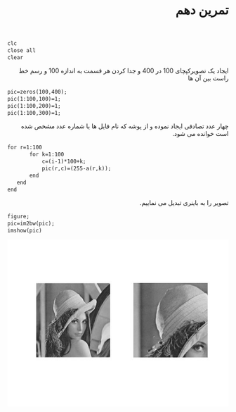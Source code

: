 <div dir = "rtl">
<h1> تمرین دهم</h1>

<br/>
</div>

````
clc
close all
clear
````
<div dir = "rtl">

  ایجاد یک تصویرکپچای 100 در 400  و جدا کردن هر قسمت به اندازه 100 و رسم خط راست بین آن ها
</div>

````
pic=zeros(100,400);
pic(1:100,100)=1;
pic(1:100,200)=1;
pic(1:100,300)=1;
````

<div dir = "rtl">
چهار عدد تصادفی ایجاد نموده و از پوشه که نام فایل ها یا شماره عدد مشخص شده است خوانده می شود.
</div>


````
for r=1:100
       for k=1:100
           c=(i-1)*100+k;
           pic(r,c)=(255-a(r,k));
       end    
   end
end

````

<div dir = "rtl">
تصویر را به باینری تبدیل می نماییم.

</div>

````
figure;
pic=im2bw(pic);
imshow(pic)
````

![خروجی](assets/result.jpg)
